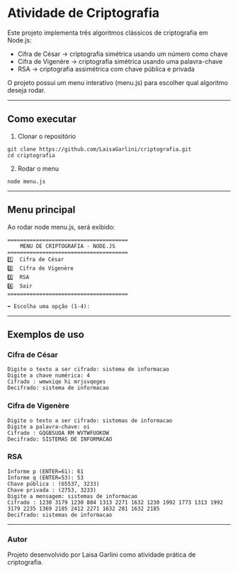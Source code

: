 # Atividade de Criptografia

Este projeto implementa três algoritmos clássicos de criptografia em
Node.js:

-   Cifra de César → criptografia simétrica usando um número como chave
-   Cifra de Vigenère → criptografia simétrica usando uma palavra-chave
-   RSA → criptografia assimétrica com chave pública e privada

O projeto possui um menu interativo (menu.js) para escolher qual
algoritmo deseja rodar.

------------------------------------------------------------------------

## Como executar

1. Clonar o repositório
```
git clone https://github.com/LaisaGarlini/criptografia.git
cd criptografia
```
2. Rodar o menu
```
node menu.js
```
------------------------------------------------------------------------

## Menu principal

Ao rodar node menu.js, será exibido:
```
======================================
    MENU DE CRIPTOGRAFIA - NODE.JS    
======================================
1️⃣  Cifra de César
2️⃣  Cifra de Vigenère
3️⃣  RSA
4️⃣  Sair
======================================

➡️ Escolha uma opção (1-4):
```
------------------------------------------------------------------------

## Exemplos de uso

### Cifra de César

```
Digite o texto a ser cifrado: sistema de informacao
Digite a chave numérica: 4
Cifrado : wmwxiqe hi mrjsvqeges
Decifrado: sistema de informacao
```

### Cifra de Vigenère

```
Digite o texto a ser cifrado: sistemas de informacao
Digite a palavra-chave: oi
Cifrado : GQGBSUOA RM WVTWFUOKOW
Decifrado: SISTEMAS DE INFORMACAO
```

### RSA

```
Informe p (ENTER=61): 61
Informe q (ENTER=53): 53
Chave pública : (65537, 3233)
Chave privada : (2753, 3233)
Digite a mensagem: sistemas de informacao
Cifrado : 1230 3179 1230 884 1313 2271 1632 1230 1992 1773 1313 1992 3179 2235 1369 2185 2412 2271 1632 281 1632 2185
Decifrado: sistemas de informacao
```

------------------------------------------------------------------------

### Autor

Projeto desenvolvido por Laisa Garlini como atividade prática de
criptografia.
